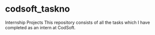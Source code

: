 # codsoft_taskno
Internship Projects
This repository consists of all the tasks which I have completed as an intern at CodSoft.
